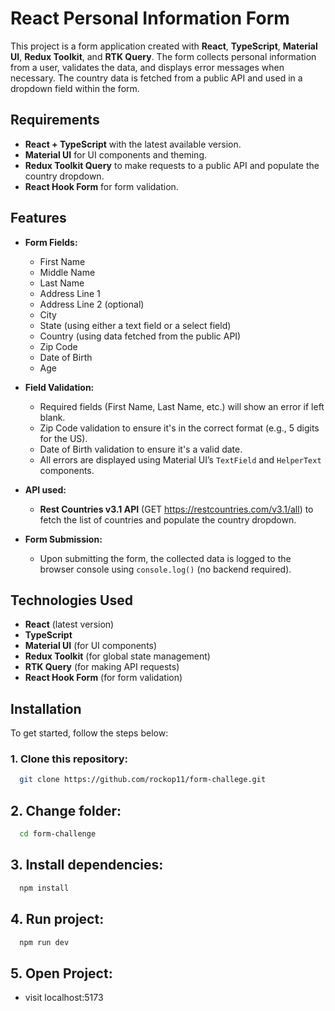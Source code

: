 # React Personal Information Form

This project is a form application created with **React**, **TypeScript**, **Material UI**, **Redux Toolkit**, and **RTK Query**. The form collects personal information from a user, validates the data, and displays error messages when necessary. The country data is fetched from a public API and used in a dropdown field within the form.

## Requirements

- **React + TypeScript** with the latest available version.
- **Material UI** for UI components and theming.
- **Redux Toolkit Query** to make requests to a public API and populate the country dropdown.
- **React Hook Form** for form validation.

## Features

- **Form Fields:**
  - First Name
  - Middle Name
  - Last Name
  - Address Line 1
  - Address Line 2 (optional)
  - City
  - State (using either a text field or a select field)
  - Country (using data fetched from the public API)
  - Zip Code
  - Date of Birth
  - Age

- **Field Validation:**
  - Required fields (First Name, Last Name, etc.) will show an error if left blank.
  - Zip Code validation to ensure it's in the correct format (e.g., 5 digits for the US).
  - Date of Birth validation to ensure it's a valid date.
  - All errors are displayed using Material UI’s `TextField` and `HelperText` components.

- **API used:**
  - **Rest Countries v3.1 API** (GET https://restcountries.com/v3.1/all) to fetch the list of countries and populate the country dropdown.

- **Form Submission:**
  - Upon submitting the form, the collected data is logged to the browser console using `console.log()` (no backend required).




## Technologies Used

- **React** (latest version)
- **TypeScript**
- **Material UI** (for UI components)
- **Redux Toolkit** (for global state management)
- **RTK Query** (for making API requests)
- **React Hook Form** (for form validation)



## Installation

To get started, follow the steps below:

### 1. Clone this repository:
```bash
  git clone https://github.com/rockop11/form-challege.git
```

## 2. Change folder:
```bash
  cd form-challenge
```

## 3. Install dependencies:
```bash
  npm install
```

## 4. Run project:
```bash
  npm run dev
```

## 5. Open Project:
- visit localhost:5173